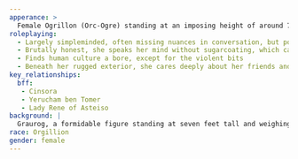 ```yaml
---
apperance: > 
  Female Ogrillon (Orc-Ogre) standing at an imposing height of around 7 feet tall, she possesses a powerful and muscular build that reflects her mixed heritage. Her broad shoulders and thick limbs suggest immense strength, capable of overpowering most adversaries with ease.
roleplaying:
  - Largely simpleminded, often missing nuances in conversation, but possesses a sharp, no-nonsense approach to life.
  - Brutally honest, she speaks her mind without sugarcoating, which can lead to both humorous and dramatic interactions.
  - Finds human culture a bore, except for the violent bits
  - Beneath her rugged exterior, she cares deeply about her friends and charges.
key_relationships:
  bff: 
   - Cinsora
   - Yerucham ben Tomer
   - Lady Rene of Asteiso
background: |
  Graurog, a formidable figure standing at seven feet tall and weighing 400 pounds, was born into a rare mixed heritage of ogre and orc, which set her apart in the orcish clans of the Grukag plains. Trained by her chieftain father as an enforcer, she wielded the Glarok, a heavy battle axe, with prowess uncommon for a female in orc culture. However, her life took unexpected turns when her father arranged her marriage to the chieftain of a neighboring clan, leading to a series of perilous encounters with Dragonborn brigands, High Elf scouts, and treacherous alliances. Eventually sold into slavery to Baron Thomas McLeod, she endured harsh conditions until she seized an opportunity to escape, finding refuge in the Markanian forest where she crossed paths with Yerucham during a brawl with satyrs. This chance encounter marked the beginning of a new chapter in her tumultuous life.
race: Orgillion
gender: female
---
```


